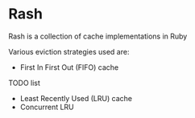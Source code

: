 # Rash
Rash is a collection of cache implementations in Ruby

Various eviction strategies used are:
- First In First Out (FIFO) cache

TODO list
- Least Recently Used (LRU) cache
- Concurrent LRU

